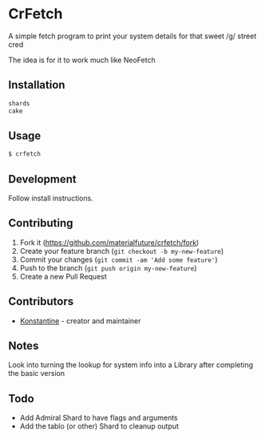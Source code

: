# CrFetch

A simple fetch program to print your system details for that sweet /g/ street cred

The idea is for it to work much like NeoFetch

## Installation

``` sh
shards
cake
```

## Usage

``` sh
$ crfetch
```

## Development

Follow install instructions.

## Contributing

1. Fork it (<https://github.com/materialfuture/crfetch/fork>)
2. Create your feature branch (`git checkout -b my-new-feature`)
3. Commit your changes (`git commit -am 'Add some feature'`)
4. Push to the branch (`git push origin my-new-feature`)
5. Create a new Pull Request

## Contributors

- [Konstantine](https://github.com/materialfuture) - creator and maintainer

## Notes

Look into turning the lookup for system info into a Library after completing the
basic version

## Todo

- Add Admiral Shard to have flags and arguments
- Add the tablo (or other) Shard to cleanup output
